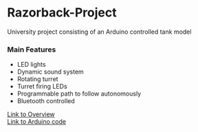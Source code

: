 # Razorback-Project
University project consisting of an Arduino controlled tank model

### Main Features

- LED lights
- Dynamic sound system
- Rotating turret
- Turret firing LEDs
- Programmable path to follow autonomously
- Bluetooth controlled

[Link to Overview](https://github.com/dadit97/Razorback-Project/blob/master/Documentation/Overview.md)<br>
[Link to Arduino code](https://github.com/dadit97/Razorback-Project/blob/master/Code/BluetoothController/BluetoothController.ino)
